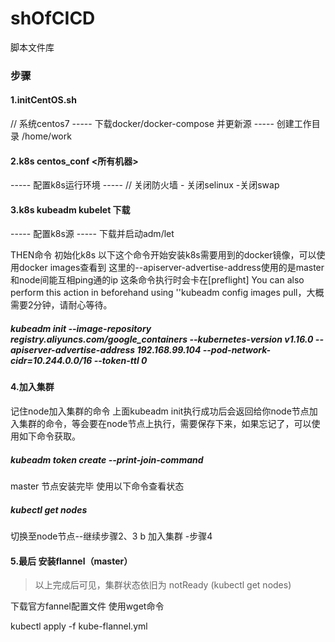 # shOfCICD
脚本文件库

### 步骤
#### 1.initCentOS.sh

// 系统centos7
----- 下载docker/docker-compose 并更新源
----- 创建工作目录 /home/work

#### 2.k8s centos_conf <所有机器>
----- 配置k8s运行环境
----- // 关闭防火墙 - 关闭selinux -关闭swap

#### 3.k8s kubeadm kubelet 下载
----- 配置k8s源
----- 下载并启动adm/let

THEN命令
初始化k8s 以下这个命令开始安装k8s需要用到的docker镜像，可以使用docker images查看到
这里的--apiserver-advertise-address使用的是master和node间能互相ping通的ip
这条命令执行时会卡在[preflight] You can also perform this action in beforehand using ''kubeadm config images pull，大概需要2分钟，请耐心等待。

##### kubeadm init --image-repository registry.aliyuncs.com/google_containers --kubernetes-version v1.16.0 --apiserver-advertise-address 192.168.99.104 --pod-network-cidr=10.244.0.0/16 --token-ttl 0

#### 4.加入集群
记住node加入集群的命令 上面kubeadm init执行成功后会返回给你node节点加入集群的命令，等会要在node节点上执行，需要保存下来，如果忘记了，可以使用如下命令获取。
##### kubeadm token create --print-join-command

master 节点安装完毕 使用以下命令查看状态
##### kubectl get nodes

切换至node节点--继续步骤2、3
b 加入集群 -步骤4

#### 5.最后 安装flannel（master）

> 以上完成后可见，集群状态依旧为 notReady (kubectl get nodes)

下载官方fannel配置文件 使用wget命令

kubectl apply -f kube-flannel.yml
